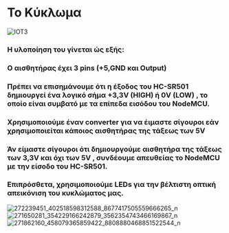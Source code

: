 # Το Κύκλωμα

![IOT3](https://user-images.githubusercontent.com/94693191/150680750-79523dd8-5a02-45ba-86d0-bbbb7ca146f5.png)


### Η υλοποίηση του γίνεται ώς εξής:

### Ο αισθητήρας έχει 3 pins (+5,GND και Output)
### Πρέπει να επισημάνουμε ότι η έξοδος του HC-SR501 δημιουργεί ένα λογικό σήμα +3,3V (HIGH) ή 0V (LOW) , το οποίο είναι συμβατό με τα επίπεδα εισόδου του NodeMCU.
### Χρησιμοποιούμε έναν converter για να έιμαστε σίγουροι εάν χρησιμοποιείται κάποιος αισθητήρας της τάξεως των 5V
### Άν είμαστε σίγουροι ότι δημιουργούμε αισθητήρα της τάξεως των 3,3V και όχι των 5V , συνδέουμε απευθείας το NodeMCU με την είσοδο του  HC-SR501.
### Επιπρόσθετα,  χρησιμοποιούμε LEDs για την βέλτιστη οπτική απεικόνιση του κυκλώματος μας.

![272239451_402518598312588_8677417505559666265_n](https://user-images.githubusercontent.com/94693191/151346889-eaec8edf-f783-40fa-b4fd-97defff04f8c.jpg)
![271650281_354229166242879_3562354743466169867_n](https://user-images.githubusercontent.com/94693191/151346913-9e9fe71d-9013-43bc-9f42-0d077c5b9baf.jpg)
![271862160_458079365859422_8808880468851522544_n](https://user-images.githubusercontent.com/94693191/151346938-26bf6ee9-1497-4baa-a17f-19e2d8fbdff9.jpg)
